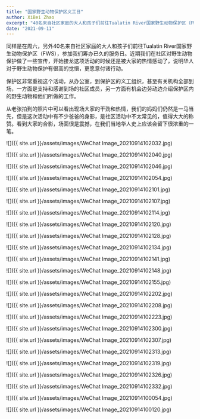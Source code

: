 ```yaml
---
title: "国家野生动物保护区义工日"
author: XiBei Zhao
excerpt: "40名来自社区家庭的大人和孩子们前往Tualatin River国家野生动物保护区（FWS），参加我们筹办已久的服务日。近期我们在社区对野生动物保护做了一些宣传，开始接龙这项活动的时候还是被大家的热情感动了，说明华人对于野生动物保护有很高的觉悟，更愿意付诸行动。从老张拍到的照片中可以看出现场大家的干劲和热情，我们的妈妈们仍然是一马当先，但是这次活动中有不少爸爸的身影，是社区活动中不太常见的，值得大大的称赞。看到大家的合影，场面很是震撼，在我们当地华人史上应该会留下很浓重的一笔。"
date: "2021-09-11"
---
```


同样是在周六，另外40名来自社区家庭的大人和孩子们前往Tualatin River国家野生动物保护区（FWS），参加我们筹办已久的服务日。近期我们在社区对野生动物保护做了一些宣传，开始接龙这项活动的时候还是被大家的热情感动了，说明华人对于野生动物保护有很高的觉悟，更愿意付诸行动。

保护区非常重视这个活动，从办公室，到保护区的义工组织，甚至有关机构全部到场，一方面是支持和感谢到场的社区成员，另一方面有机会边劳动边介绍保护区内的野生动物和他们所做的工作。

从老张拍到的照片中可以看出现场大家的干劲和热情，我们的妈妈们仍然是一马当先，但是这次活动中有不少爸爸的身影，是社区活动中不太常见的，值得大大的称赞。看到大家的合影，场面很是震撼，在我们当地华人史上应该会留下很浓重的一笔。

![]({{ site.url }}/assets/images/WeChat Image_20210914102032.jpg)

![]({{ site.url }}/assets/images/WeChat Image_20210914102040.jpg)

![]({{ site.url }}/assets/images/WeChat Image_20210914102046.jpg)

![]({{ site.url }}/assets/images/WeChat Image_20210914102054.jpg)

![]({{ site.url }}/assets/images/WeChat Image_20210914102101.jpg)

![]({{ site.url }}/assets/images/WeChat Image_20210914102107.jpg)

![]({{ site.url }}/assets/images/WeChat Image_20210914102114.jpg)

![]({{ site.url }}/assets/images/WeChat Image_20210914102120.jpg)

![]({{ site.url }}/assets/images/WeChat Image_20210914102128.jpg)

![]({{ site.url }}/assets/images/WeChat Image_20210914102134.jpg)

![]({{ site.url }}/assets/images/WeChat Image_20210914102141.jpg)

![]({{ site.url }}/assets/images/WeChat Image_20210914102148.jpg)

![]({{ site.url }}/assets/images/WeChat Image_20210914102155.jpg)

![]({{ site.url }}/assets/images/WeChat Image_20210914102202.jpg)

![]({{ site.url }}/assets/images/WeChat Image_20210914102208.jpg)

![]({{ site.url }}/assets/images/WeChat Image_20210914102223.jpg)

![]({{ site.url }}/assets/images/WeChat Image_20210914102300.jpg)

![]({{ site.url }}/assets/images/WeChat Image_20210914102307.jpg)

![]({{ site.url }}/assets/images/WeChat Image_20210914102313.jpg)

![]({{ site.url }}/assets/images/WeChat Image_20210914102319.jpg)

![]({{ site.url }}/assets/images/WeChat Image_20210914102326.jpg)

![]({{ site.url }}/assets/images/WeChat Image_20210914102332.jpg)

![]({{ site.url }}/assets/images/WeChat Image_20210914100054.jpg)

![]({{ site.url }}/assets/images/WeChat Image_20210914100120.jpg)
